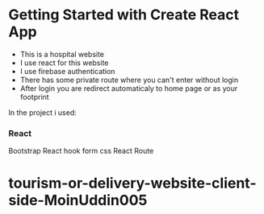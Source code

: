 # Getting Started with Create React App


- This is a hospital  website
- I use react for this website
- I use firebase authentication
- There has some private route where you can't enter without login
- After login you are redirect automaticaly to home page or as your footprint

In the project i used:

### React
Bootstrap
React hook form
css
React Route

# tourism-or-delivery-website-client-side-MoinUddin005
